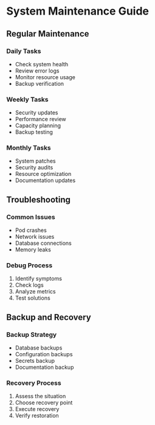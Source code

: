 # System Maintenance Guide

## Regular Maintenance
### Daily Tasks
- Check system health
- Review error logs
- Monitor resource usage
- Backup verification

### Weekly Tasks
- Security updates
- Performance review
- Capacity planning
- Backup testing

### Monthly Tasks
- System patches
- Security audits
- Resource optimization
- Documentation updates

## Troubleshooting
### Common Issues
- Pod crashes
- Network issues
- Database connections
- Memory leaks

### Debug Process
1. Identify symptoms
2. Check logs
3. Analyze metrics
4. Test solutions

## Backup and Recovery
### Backup Strategy
- Database backups
- Configuration backups
- Secrets backup
- Documentation backup

### Recovery Process
1. Assess the situation
2. Choose recovery point
3. Execute recovery
4. Verify restoration 